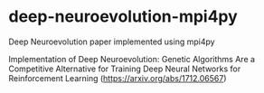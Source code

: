 # deep-neuroevolution-mpi4py
Deep Neuroevolution paper implemented using mpi4py


Implementation of Deep Neuroevolution: Genetic Algorithms Are a Competitive Alternative for Training Deep Neural Networks for Reinforcement Learning (https://arxiv.org/abs/1712.06567)


